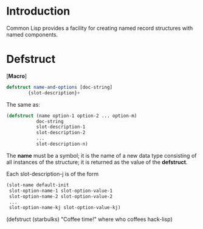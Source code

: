 

# Introduction

Common Lisp provides a facility for creating named record structures with named components.


# Defstruct

[**Macro**]

```lisp
defstruct name-and-options [doc-string]
		{slot-description}+
```

The same as:

```lisp
(defstruct (name option-1 option-2 ... option-m) 
           doc-string 
           slot-description-1 
           slot-description-2 
           ... 
           slot-description-n) 
```

The **name** must be a symbol; it is the name of a new data type consisting of all instances
of the structure; it is returned as the value of the **defstruct**.

Each slot-description-j is of the form

```lisp
(slot-name default-init 
 slot-option-name-1 slot-option-value-1 
 slot-option-name-2 slot-option-value-2 
 ... 
 slot-option-name-kj slot-option-value-kj)
```

(defstruct (starbulks)
	     "Coffee time!"
	     where
	     who
	     coffees
	     hack-lisp)

